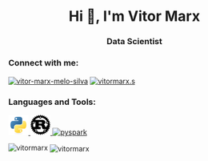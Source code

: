 <h1 align="center">Hi 👋, I'm Vitor Marx</h1>
<h3 align="center">Data Scientist</h3>

<h3 align="left">Connect with me:</h3>
<p align="left">
<a href="https://linkedin.com/in/vitor-marx-melo-silva" target="blank"><img align="center" src="https://raw.githubusercontent.com/rahuldkjain/github-profile-readme-generator/master/src/images/icons/Social/linked-in-alt.svg" alt="vitor-marx-melo-silva" height="30" width="40" /></a>
<a href="https://instagram.com/vitormarx.s" target="blank"><img align="center" src="https://raw.githubusercontent.com/rahuldkjain/github-profile-readme-generator/master/src/images/icons/Social/instagram.svg" alt="vitormarx.s" height="30" width="40" /></a>
</p>

<h3 align="left">Languages and Tools:</h3>
<p align="left"> <a href="https://www.python.org" target="_blank" rel="noreferrer"> <img src="https://raw.githubusercontent.com/devicons/devicon/master/icons/python/python-original.svg" alt="python" width="40" height="40"/> </a> <a href="https://www.rust-lang.org" target="_blank" rel="noreferrer"> <img src="https://raw.githubusercontent.com/devicons/devicon/master/icons/rust/rust-plain.svg" alt="rust" width="40" height="40"/> </a>
</a> <a href="https://www.spark.apache.org" target="_blank" rel="noreferrer"> <img src="https://blog.kakaocdn.net/dn/GtAIi/btqzbliLc29/3BMD8XcSiKiy9eR7N64Wq1/img.jpg" alt="pyspark" width="50" height="50"/> </a> </p>
<p><img align="left" src="https://github-readme-stats.vercel.app/api/top-langs?username=vitormarx&show_icons=true&locale=en&layout=compact" alt="vitormarx" /></p>

<p>&nbsp;<img align="center" src="https://github-readme-stats.vercel.app/api?username=vitormarx&show_icons=true&locale=en" alt="vitormarx" /></p>
